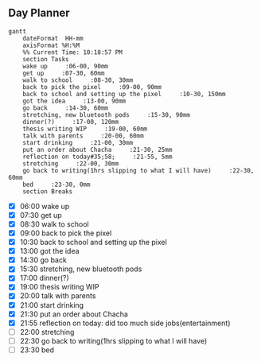 ## Day Planner
```mermaid
gantt
    dateFormat  HH-mm
    axisFormat %H:%M
    %% Current Time: 10:18:57 PM
    section Tasks
    wake up     :06-00, 90mm
    get up     :07-30, 60mm
    walk to school     :08-30, 30mm
    back to pick the pixel     :09-00, 90mm
    back to school and setting up the pixel     :10-30, 150mm
    got the idea     :13-00, 90mm
    go back     :14-30, 60mm
    stretching, new bluetooth pods     :15-30, 90mm
    dinner(?)     :17-00, 120mm
    thesis writing WIP     :19-00, 60mm
    talk with parents     :20-00, 60mm
    start drinking     :21-00, 30mm
    put an order about Chacha     :21-30, 25mm
    reflection on today#35;58;     :21-55, 5mm
    stretching     :22-00, 30mm
    go back to writing(1hrs slipping to what I will have)     :22-30, 60mm
    bed     :23-30, 0mm
    section Breaks

```

- [x] 06:00 wake up
- [x] 07:30 get up
- [x] 08:30 walk to school
- [x] 09:00 back to pick the pixel
- [x] 10:30 back to school and setting up the pixel
- [x] 13:00 got the idea
- [x] 14:30 go back
- [x] 15:30 stretching, new bluetooth pods
- [x] 17:00 dinner(?)
- [x] 19:00 thesis writing WIP
- [x] 20:00 talk with parents
- [x] 21:00 start drinking
- [x] 21:30 put an order about Chacha
- [x] 21:55 reflection on today:
	did too much side jobs(entertainment)
- [ ] 22:00 stretching
- [ ] 22:30 go back to writing(1hrs slipping to what I will have)
- [ ] 23:30 bed